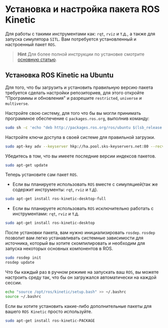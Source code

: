 # Установка и настройка пакета ROS Kinetic

Для работы с такими инструментами как: `rqt`, `rviz` и т.д., а также для запуска симулятора `SITL`. Вам потребуется установленный и настроенный пакет `ROS`.

> **Hint** Для более полной инструкции по установке смотрите [основную статью](http://wiki.ros.org/kinetic/Installation/Ubuntu).

## Установка ROS Kinetic на Ubuntu

Для того, что бы загрузить и установить правильную версию пакета требуется сделать настройки репозиториев, для этого откройте "Программы и обновления" и разрешите `restricted`, `universe` и `multiverse`.

Настройте свою систему, для того что бы вы могли принимать программное обеспечение с `packages.ros.org`, выполнив команду:

```bash
sudo sh -c 'echo "deb http://packages.ros.org/ros/ubuntu $(lsb_release -sc) main" > /etc/apt/sources.list.d/ros-latest.list'
```

Настройте ключи доступа в своей системе для правильной загрузки.

```bash
sudo apt-key adv --keyserver hkp://ha.pool.sks-keyservers.net:80 --recv-key 421C365BD9FF1F717815A3895523BAEEB01FA116
```

Убедитесь в том, что вы имеете последние версии индексов пакетов.

```bash
sudo apt-get update
```

Теперь установите сам пакет `ROS`.

+ Если вы планируете использовать `ROS` вместе с симуляцией(так же содержит инструменты: `rqt`, `rviz` и т.д).

```bash
sudo apt-get install ros-kinetic-desktop-full
```

+ Если вы планируете использовать `ROS` исключительно работать с инструментами: `rqt`, `rviz` и т.д.

```bash
sudo apt-get install ros-kinetic-desktop
```

После установки пакета, вам нужно инициализировать `rosdep`.
`rosdep` позволит вам легко устанавливать системные зависимости для источника, который вы хотите скомпилировать и необходим для запуска некоторых основных компонентов в ROS.

```bash
sudo rosdep init
rosdep update
```

Что бы каждый раз в ручном режиме на запускать ваш `ROS`, вы можете настроить среду так, что бы он загружался автоматически на каждой сессии.

```bash
echo "source /opt/ros/kinetic/setup.bash" >> ~/.bashrc
source ~/.bashrc
```

Если вы хотите установить какие-либо дополнительные пакеты для вашего `ROS Kinetic` просто используйте.

```bash
sudo apt-get install ros-kinetic-PACKAGE
```
